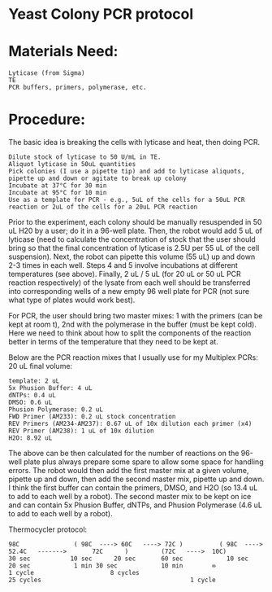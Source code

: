 # Yeast Colony PCR protocol

# Materials Need:

    Lyticase (from Sigma)
    TE
    PCR buffers, primers, polymerase, etc.

# Procedure:

The basic idea is breaking the cells with lyticase and heat, then doing PCR.

    Dilute stock of lyticase to 50 U/mL in TE.
    Aliquot lyticase in 50uL quantities
    Pick colonies (I use a pipette tip) and add to lyticase aliquots, pipette up and down or agitate to break up colony
    Incubate at 37°C for 30 min
    Incubate at 95°C for 10 min
    Use as a template for PCR - e.g., 5uL of the cells for a 50uL PCR reaction or 2uL of the cells for a 20uL PCR reaction 


Prior to the experiment, each colony should be manually resuspended in 50 uL H20 by a user; do it in a 96-well plate. Then, the robot would add 5 uL of lyticase (need to calculate the concentration of stock that the user should bring so that the final concentration of lyticase is 2.5U per 55 uL of the cell suspension). Next, the robot can pipette this volume (55 uL) up and down 2-3 times in each well. Steps 4 and 5 involve incubations at different temperatures (see above). Finally, 2 uL / 5 uL (for 20 uL or 50 uL PCR reaction respectively) of the lysate from each well should be transferred into corresponding wells of a new empty 96 well plate for PCR (not sure what type of plates would work best).

For PCR, the user should bring two master mixes: 1 with the primers (can be kept at room t), 2nd with the polymerase in the buffer (must be kept cold). Here we need to think about how to split the components of the reaction better in terms of the temperature that they need to be kept at.

Below are the PCR reaction mixes that I usually use for my Multiplex PCRs: 
20 uL final volume:

    template: 2 uL
    5x Phusion Buffer: 4 uL
    dNTPs: 0.4 uL
    DMSO: 0.6 uL
    Phusion Polymerase: 0.2 uL
    FWD Primer (AM233): 0.2 uL stock concentration
    REV Primers (AM234-AM237): 0.67 uL of 10x dilution each primer (x4)
    REV Primer (AM238): 1 uL of 10x dilution
    H2O: 8.92 uL

The above can be then calculated for the number of reactions on the 96-well plate plus always prepare some spare to allow some space for handling errors. The robot would then add the first master mix at a given volume, pipette up and down, then add the second master mix, pipette up and down. I think the first buffer can contain the primers, DMSO, and H2O (so 13.4 uL to add to each well by a robot). The second master mix to be kept on ice and can contain 5x Phusion Buffer, dNTPs, and Phusion Polymerase (4.6 uL to add to each well by a robot).

Thermocycler protocol:

    98C               ( 98C  ----> 60C   ----> 72C )          ( 98C  ----> 52.4C   ------->       72C      )         (72C   ---->  10C)
    30 sec           10 sec      20 sec       60 sec            10 sec      20 sec            1 min 30 sec            10 min        ∞
    1 cycle                     8 cycles                                  25 cycles                                         1 cycle
